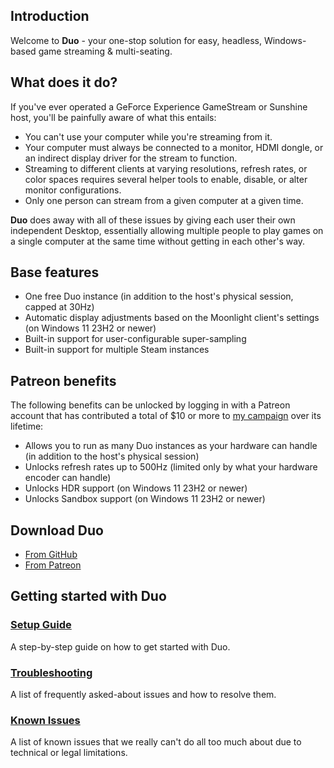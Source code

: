 ## Introduction
Welcome to **Duo** - your one-stop solution for easy, headless, Windows-based game streaming & multi-seating.

## What does it do?
If you've ever operated a GeForce Experience GameStream or Sunshine host, you'll be painfully aware of what this entails:
* You can't use your computer while you're streaming from it.
* Your computer must always be connected to a monitor, HDMI dongle, or an indirect display driver for the stream to function.
* Streaming to different clients at varying resolutions, refresh rates, or color spaces requires several helper tools to enable, disable, or alter monitor configurations.
* Only one person can stream from a given computer at a given time.

**Duo** does away with all of these issues by giving each user their own independent Desktop, essentially allowing multiple people to play games on a single computer at the same time without getting in each other's way.

## Base features
* One free Duo instance (in addition to the host's physical session, capped at 30Hz)
* Automatic display adjustments based on the Moonlight client's settings (on Windows 11 23H2 or newer)
* Built-in support for user-configurable super-sampling
* Built-in support for multiple Steam instances

## Patreon benefits
The following benefits can be unlocked by logging in with a Patreon account that has contributed a total of $10 or more to [my campaign](https://patreon.com/blackseraph) over its lifetime:
* Allows you to run as many Duo instances as your hardware can handle (in addition to the host's physical session)
* Unlocks refresh rates up to 500Hz (limited only by what your hardware encoder can handle)
* Unlocks HDR support (on Windows 11 23H2 or newer)
* Unlocks Sandbox support (on Windows 11 23H2 or newer)

## Download Duo
* [From GitHub](https://github.com/DuoStream/Duo/releases/latest)
* [From Patreon](https://www.patreon.com/posts/duo-1-pc-users-89568993)

## Getting started with Duo
### [Setup Guide](https://github.com/DuoStream/Duo/wiki/Setup-Guide)
A step-by-step guide on how to get started with Duo.
### [Troubleshooting](https://github.com/DuoStream/Duo/wiki/Troubleshooting)
A list of frequently asked-about issues and how to resolve them.
### [Known Issues](https://github.com/DuoStream/Duo/wiki/Known-Issues)
A list of known issues that we really can't do all too much about due to technical or legal limitations.
